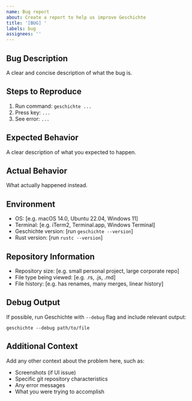 ```yaml
---
name: Bug report
about: Create a report to help us improve Geschichte
title: '[BUG] '
labels: bug
assignees: ''
---
```


## Bug Description
A clear and concise description of what the bug is.

## Steps to Reproduce
1. Run command: `geschichte ...`
2. Press key: `...`
3. See error: `...`

## Expected Behavior
A clear description of what you expected to happen.

## Actual Behavior
What actually happened instead.

## Environment
- OS: [e.g. macOS 14.0, Ubuntu 22.04, Windows 11]
- Terminal: [e.g. iTerm2, Terminal.app, Windows Terminal]
- Geschichte version: [run `geschichte --version`]
- Rust version: [run `rustc --version`]

## Repository Information
- Repository size: [e.g. small personal project, large corporate repo]
- File type being viewed: [e.g. .rs, .js, .md]
- File history: [e.g. has renames, many merges, linear history]

## Debug Output
If possible, run Geschichte with `--debug` flag and include relevant output:
```
geschichte --debug path/to/file
```

## Additional Context
Add any other context about the problem here, such as:
- Screenshots (if UI issue)
- Specific git repository characteristics
- Any error messages
- What you were trying to accomplish